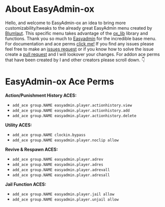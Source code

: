 # About EasyAdmin-ox
Hello, and welcome to EasyAdmin-ox an idea to bring more customizability/tweaks to the already great EasyAdmin menu created by [Blumlaut](https://github.com/Blumlaut). This specific menu takes advantage of the [ox_lib](https://github.com/overextended/ox_lib) library and functions. Thank you so much to [Easyadmin](https://github.com/Blumlaut/EasyAdmin) for the incredible base menu. For documentation and ace perms [click me!](https://easyadmin.readthedocs.io/en/7.51) If you find any issues please feel free to make an [issues request](https://github.com/IOwnSpaceX/EasyAdmin-ox/issues) or if you know how to solve the issue create a [pull request](https://github.com/IOwnSpaceX/EasyAdmin-ox/pulls) and I will lookover your changes. For addon ace perms that have been created by I and other creators please scroll down. 👇

# EasyAdmin-ox Ace Perms
**Action/Punishment History ACES:**
* `add_ace group.NAME easyadmin.player.actionhistory.view`
* `add_ace group.NAME easyadmin.player.actionhistory.add`
* `add_ace group.NAME easyadmin.player.actionhistory.delete`

**Utility ACES:**
* `add_ace group.NAME clockin.bypass`
* `add_ace group.NAME easyadmin.player.noclip allow`

**Revive & Respawn ACES:**
* `add_ace group.NAME easyadmin.player.adrev`
* `add_ace group.NAME easyadmin.player.adres`
* `add_ace group.NAME easyadmin.player.adrevall`
* `add_ace group.NAME easyadmin.player.adresall`

**Jail Function ACES:**
* `add_ace group.NAME easyadmin.player.jail allow`
* `add_ace group.NAME easyadmin.player.unjail allow`
